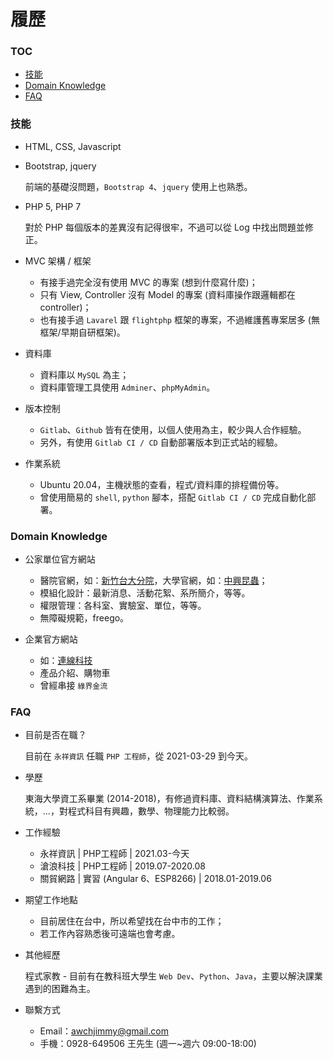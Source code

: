 # 履歷

### TOC

- [技能](#技能)
- [Domain Knowledge](#domain-knowledge)
- [FAQ](#faq)

### 技能

- HTML, CSS, Javascript
- Bootstrap, jquery

  前端的基礎沒問題，`Bootstrap 4`、`jquery` 使用上也熟悉。
  
- PHP 5, PHP 7

  對於 PHP 每個版本的差異沒有記得很牢，不過可以從 Log 中找出問題並修正。
  
- MVC 架構 / 框架

  - 有接手過完全沒有使用 MVC 的專案 (想到什麼寫什麼)；  
  - 只有 View, Controller 沒有 Model 的專案 (資料庫操作跟邏輯都在 controller)；  
  - 也有接手過 `Lavarel` 跟 `flightphp` 框架的專案，不過維護舊專案居多 (無框架/早期自研框架)。

- 資料庫

  - 資料庫以 `MySQL` 為主；
  - 資料庫管理工具使用 `Adminer`、`phpMyAdmin`。

- 版本控制

  - `Gitlab`、`Github` 皆有在使用，以個人使用為主，較少與人合作經驗。  
  - 另外，有使用 `Gitlab CI / CD` 自動部署版本到正式站的經驗。

- 作業系統

  - Ubuntu 20.04，主機狀態的查看，程式/資料庫的排程備份等。  
  - 曾使用簡易的 `shell`, `python` 腳本，搭配 `Gitlab CI / CD` 完成自動化部署。

### Domain Knowledge

- 公家單位官方網站
  - 醫院官網，如：[新竹台大分院](https://www.hch.gov.tw/)，大學官網，如：[中興昆蟲](http://www.entomol.nchu.edu.tw/)；  
  - 模組化設計：最新消息、活動花絮、系所簡介，等等。
  - 權限管理：各科室、實驗室、單位，等等。
  - 無障礙規範，freego。
  
- 企業官方網站
  - 如：[連線科技](http://www.link-net.com.tw/)
  - 產品介紹、購物車
  - 曾經串接 `綠界金流`

### FAQ

- 目前是否在職？

  目前在 `永祥資訊` 任職 `PHP 工程師`，從 2021-03-29 到今天。

- 學歷

  東海大學資工系畢業 (2014-2018)，有修過資料庫、資料結構演算法、作業系統，...，對程式科目有興趣，數學、物理能力比較弱。

- 工作經驗

  - 永祥資訊 | PHP工程師 | 2021.03-今天
  - 滄浪科技 | PHP工程師 | 2019.07-2020.08
  - 關貿網路 | 實習 (Angular 6、ESP8266) | 2018.01-2019.06

- 期望工作地點

  - 目前居住在台中，所以希望找在台中市的工作；
  - 若工作內容熟悉後可遠端也會考慮。

- 其他經歷

  程式家教 - 目前有在教科班大學生 `Web Dev`、`Python`、`Java`，主要以解決課業遇到的困難為主。

- 聯繫方式

  - Email：awchjimmy@gmail.com
  - 手機：0928-649506 王先生 (週一~週六 09:00-18:00)
